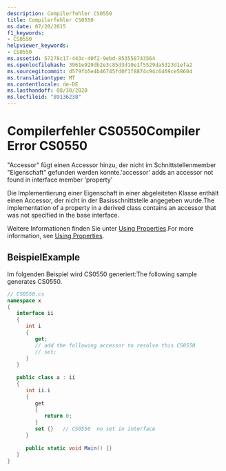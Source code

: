 ```yaml
---
description: Compilerfehler CS0550
title: Compilerfehler CS0550
ms.date: 07/20/2015
f1_keywords:
- CS0550
helpviewer_keywords:
- CS0550
ms.assetid: 57278c17-443c-40f2-9ebd-853558743564
ms.openlocfilehash: 3961e929db2e3c85d3d10e1f5529da5323d1efa2
ms.sourcegitcommit: d579fb5e4b46745fd0f1f8874c94c6469ce58604
ms.translationtype: MT
ms.contentlocale: de-DE
ms.lasthandoff: 08/30/2020
ms.locfileid: "89136238"
---
```

# <a name="compiler-error-cs0550"></a><span data-ttu-id="eb2f5-103">Compilerfehler CS0550</span><span class="sxs-lookup"><span data-stu-id="eb2f5-103">Compiler Error CS0550</span></span>
<span data-ttu-id="eb2f5-104">"Accessor" fügt einen Accessor hinzu, der nicht im Schnittstellenmember "Eigenschaft" gefunden werden konnte.</span><span class="sxs-lookup"><span data-stu-id="eb2f5-104">'accessor' adds an accessor not found in interface member 'property'</span></span>  
  
 <span data-ttu-id="eb2f5-105">Die Implementierung einer Eigenschaft in einer abgeleiteten Klasse enthält einen Accessor, der nicht in der Basisschnittstelle angegeben wurde.</span><span class="sxs-lookup"><span data-stu-id="eb2f5-105">The implementation of a property in a derived class contains an accessor that was not specified in the base interface.</span></span>  
  
 <span data-ttu-id="eb2f5-106">Weitere Informationen finden Sie unter [Using Properties](../programming-guide/classes-and-structs/using-properties.md).</span><span class="sxs-lookup"><span data-stu-id="eb2f5-106">For more information, see [Using Properties](../programming-guide/classes-and-structs/using-properties.md).</span></span>  
  
## <a name="example"></a><span data-ttu-id="eb2f5-107">Beispiel</span><span class="sxs-lookup"><span data-stu-id="eb2f5-107">Example</span></span>  
 <span data-ttu-id="eb2f5-108">Im folgenden Beispiel wird CS0550 generiert:</span><span class="sxs-lookup"><span data-stu-id="eb2f5-108">The following sample generates CS0550.</span></span>  
  
```csharp  
// CS0550.cs  
namespace x  
{  
   interface ii  
   {  
      int i  
      {  
         get;  
         // add the following accessor to resolve this CS0550  
         // set;  
      }  
   }  
  
   public class a : ii  
   {  
      int ii.i  
      {  
         get  
         {  
            return 0;  
         }  
         set {}   // CS0550  no set in interface  
      }  
  
      public static void Main() {}  
   }  
}  
```
